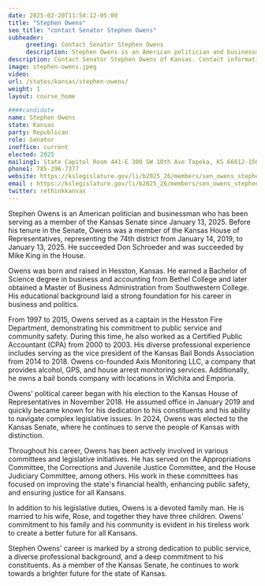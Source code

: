 ```yaml
---
date: 2025-02-20T11:54:12-05:00
title: "Stephen Owens"
seo_title: "contact Senator Stephen Owens"
subheader:
     greeting: Contact Senator Stephen Owens
     description: Stephen Owens is an American politician and businessman who has been serving as a member of the Kansas Senate since January 13, 2025. Before his tenure in the Senate, Owens was a member of the Kansas House of Representatives, representing the 74th district from January 14, 2019, to January 13, 2025.
description: Contact Senator Stephen Owens of Kansas. Contact information for Stephen Owens includes email address, phone number, and mailing address.
image: stephen-owens.jpeg
video:
url: /states/kansas/stephen-owens/
weight: 1
layout: course_home

####candidate
name: Stephen Owens
state: Kansas
party: Republican
role: Senator
inoffice: current
elected: 2025
mailing1: State Capitol Room 441-E 300 SW 10th Ave Topeka, KS 66612-1504
phone1: 785-296-7377
website: https://kslegislature.gov/li/b2025_26/members/sen_owens_stephen_1//
email : https://kslegislature.gov/li/b2025_26/members/sen_owens_stephen_1//
twitter: rethinkkansas
---
```

Stephen Owens is an American politician and businessman who has been serving as a member of the Kansas Senate since January 13, 2025. Before his tenure in the Senate, Owens was a member of the Kansas House of Representatives, representing the 74th district from January 14, 2019, to January 13, 2025. He succeeded Don Schroeder and was succeeded by Mike King in the House.

Owens was born and raised in Hesston, Kansas. He earned a Bachelor of Science degree in business and accounting from Bethel College and later obtained a Master of Business Administration from Southwestern College. His educational background laid a strong foundation for his career in business and politics.

From 1997 to 2015, Owens served as a captain in the Hesston Fire Department, demonstrating his commitment to public service and community safety. During this time, he also worked as a Certified Public Accountant (CPA) from 2000 to 2003. His diverse professional experience includes serving as the vice president of the Kansas Bail Bonds Association from 2014 to 2018. Owens co-founded Axis Monitoring LLC, a company that provides alcohol, GPS, and house arrest monitoring services. Additionally, he owns a bail bonds company with locations in Wichita and Emporia.

Owens' political career began with his election to the Kansas House of Representatives in November 2018. He assumed office in January 2019 and quickly became known for his dedication to his constituents and his ability to navigate complex legislative issues. In 2024, Owens was elected to the Kansas Senate, where he continues to serve the people of Kansas with distinction.

Throughout his career, Owens has been actively involved in various committees and legislative initiatives. He has served on the Appropriations Committee, the Corrections and Juvenile Justice Committee, and the House Judiciary Committee, among others. His work in these committees has focused on improving the state's financial health, enhancing public safety, and ensuring justice for all Kansans.

In addition to his legislative duties, Owens is a devoted family man. He is married to his wife, Rose, and together they have three children. Owens' commitment to his family and his community is evident in his tireless work to create a better future for all Kansans.

Stephen Owens' career is marked by a strong dedication to public service, a diverse professional background, and a deep commitment to his constituents. As a member of the Kansas Senate, he continues to work towards a brighter future for the state of Kansas.
